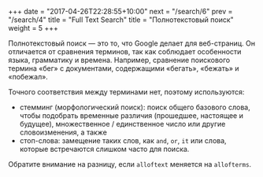 +++
date =  "2017-04-26T22:28:55+10:00"
next = "/search/6"
prev = "/search/4"
title = "Full Text Search"
title = "Полнотекстовый поиск"
weight = 5
+++

Полнотекстовый поиск — это то, что Google делает для веб-страниц. Он отличается от сравнения терминов, так как соблюдает особенности языка, грамматику и времена. Например, сравнение поискового термина «бег»‎ с документами, содержащими «‎бегать», «‎бежать» и «побежал».

Точного соответствия между терминами нет, поэтому используются:

- стемминг (морфологический поиск): поиск общего базового слова, чтобы подобрать временные различия (прошедшее, настоящее и будущее), множественное / единственное число или другие словоизменения, а также
- стоп-слова: замещение таких слов, как `and`, `or`, `it` или слова, которые встречаются слишком часто для поиска.

Обратите внимание на разницу, если `alloftext` меняется на `allofterms`.